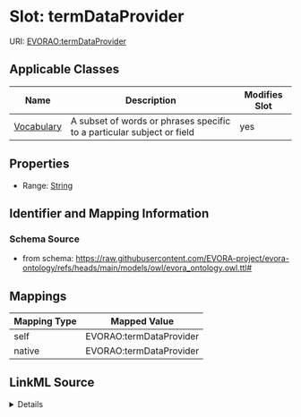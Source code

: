 

# Slot: termDataProvider



URI: [EVORAO:termDataProvider](https://raw.githubusercontent.com/EVORA-project/evora-ontology/refs/heads/main/models/owl/evora_ontology.owl.ttl#termDataProvider)



<!-- no inheritance hierarchy -->





## Applicable Classes

| Name | Description | Modifies Slot |
| --- | --- | --- |
| [Vocabulary](Vocabulary.md) | A subset of words or phrases specific to a particular subject or field |  yes  |







## Properties

* Range: [String](String.md)





## Identifier and Mapping Information







### Schema Source


* from schema: https://raw.githubusercontent.com/EVORA-project/evora-ontology/refs/heads/main/models/owl/evora_ontology.owl.ttl#




## Mappings

| Mapping Type | Mapped Value |
| ---  | ---  |
| self | EVORAO:termDataProvider |
| native | EVORAO:termDataProvider |




## LinkML Source

<details>
```yaml
name: termDataProvider
from_schema: https://raw.githubusercontent.com/EVORA-project/evora-ontology/refs/heads/main/models/owl/evora_ontology.owl.ttl#
rank: 1000
alias: termDataProvider
domain_of:
- Vocabulary
range: string

```
</details>